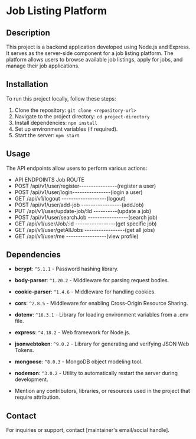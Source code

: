 # Job Listing Platform

## Description
This project is a backend application developed using Node.js and Express. It serves as the server-side component for a job listing platform. The platform allows users to browse available job listings, apply for jobs, and manage their job applications.

## Installation
To run this project locally, follow these steps:

1. Clone the repository: `git clone <repository-url>`
2. Navigate to the project directory: `cd project-directory`
3. Install dependencies: `npm install`
4. Set up environment variables (if required).
5. Start the server: `npm start`

## Usage
The API endpoints allow users to perform various actions:
- API ENDPOINTS
Job ROUTE
- POST /api/v1/user/register----------------(register a user)
- POST /api/v1/user/login----------------(login a user)
- GET /api/v1/logout -------------------(logout)
- POST /api/v1/user/add-job -----------------(addJob)
- PUT /api/v1/user/update-job/:Id ----------(update a job)
- POST /api/v1/user/searchJob -----------------(search job)
- GET /api/v1/user/Job/:id -----------------(get specific job)
- GET /api/v1/user/getAllJobs -----------------(get all jobs)
- GET /api/v1/user/me -----------------(view profile)


## Dependencies
- **bcrypt**: `^5.1.1` - Password hashing library.
- **body-parser**: `^1.20.2` - Middleware for parsing request bodies.
- **cookie-parser**: `^1.4.6` - Middleware for handling cookies.
- **cors**: `^2.8.5` - Middleware for enabling Cross-Origin Resource Sharing.
- **dotenv**: `^16.3.1` - Library for loading environment variables from a .env file.
- **express**: `^4.18.2` - Web framework for Node.js.
- **jsonwebtoken**: `^9.0.2` - Library for generating and verifying JSON Web Tokens.
- **mongoose**: `^8.0.3` - MongoDB object modeling tool.
- **nodemon**: `^3.0.2` - Utility to automatically restart the server during development.


- Mention any contributors, libraries, or resources used in the project that require attribution.

## Contact
For inquiries or support, contact [maintainer's email/social handle].

